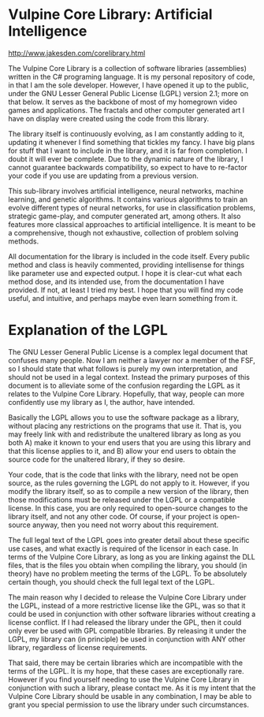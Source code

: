 # Vulpine Core Library: Artificial Intelligence

http://www.jakesden.com/corelibrary.html

The Vulpine Core Library is a collection of software libraries (assemblies) written in the C# programing language. It is my personal repository of code, in that I am the sole developer. However, I have opened it up to the public, under the GNU Lesser General Public License (LGPL) version 2.1; more on that below. It serves as the backbone of most of my homegrown video games and applications. The fractals and other computer generated art I have on display were created using the code from this library. 

The library itself is continuously evolving, as I am constantly adding to it, updating it whenever I find something that tickles my fancy. I have big plans for stuff that I want to include in the library, and it is far from completion. I doubt it will ever be complete. Due to the dynamic nature of the library, I cannot guarantee backwards compatibility, so expect to have to re-factor your code if you use are updating from a previous version.

This sub-library involves artificial intelligence, neural networks, machine learning, and genetic algorithms. It contains various algorithms to train an evolve different types of neural networks, for use in classification problems, strategic game-play, and computer generated art, among others. It also features more classical approaches to artificial intelligence. It is meant to be a comprehensive, though not exhaustive, collection of problem solving methods.

All documentation for the library is included in the code itself. Every public method and class is heavily commented, providing intellisense for things like parameter use and expected output. I hope it is clear-cut what each method dose, and its intended use, from the documentation I have provided. If not, at least I tried my best. I hope that you will find my code useful, and intuitive, and perhaps maybe even learn something from it.

# Explanation of the LGPL

The GNU Lesser General Public License is a complex legal document that confuses many people. Now I am neither a lawyer nor a member of the FSF, so I should state that what follows is purely my own interpretation, and should not be used in a legal context. Instead the primary purposes of this document is to alleviate some of the confusion regarding the LGPL as it relates to the Vulpine Core Library. Hopefully, that way, people can more confidently use my library as I, the author, have intended.

Basically the LGPL allows you to use the software package as a library, without placing any restrictions on the programs that use it. That is, you may freely link with and redistribute the unaltered library as long as you both A) make it known to your end users that you are using this library and that this license applies to it, and B) allow your end users to obtain the source code for the unaltered library, if they so desire.

Your code, that is the code that links with the library, need not be open source, as the rules governing the LGPL do not apply to it. However, if you modify the library itself, so as to compile a new version of the library, then those modifications must be released under the LGPL or a compatible license. In this case, you are only required to open-source changes to the library itself, and not any other code. Of course, if your project is open-source anyway, then you need not worry about this requirement.

The full legal text of the LGPL goes into greater detail about these specific use cases, and what exactly is required of the licensor in each case. In terms of the Vulpine Core Library, as long as you are linking against the DLL files, that is the files you obtain when compiling the library, you should (in theory) have no problem meeting the terms of the LGPL. To be absolutely certain though, you should check the full legal text of the LGPL. 

The main reason why I decided to release the Vulpine Core Library under the LGPL, instead of a more restrictive license like the GPL, was so that it could be used in conjunction with other software libraries without creating a license conflict. If I had released the library under the GPL, then it could only ever be used with GPL compatible libraries. By releasing it under the LGPL, my library can (in principle) be used in conjunction with ANY other library, regardless of license requirements.

That said, there may be certain libraries which are incompatible with the terms of the LGPL. It is my hope, that these cases are exceptionally rare. However if you find yourself needing to use the Vulpine Core Library in conjunction with such a library, please contact me. As it is my intent that the Vulpine Core Library should be usable in any combination, I may be able to grant you special permission to use the library under such circumstances.
